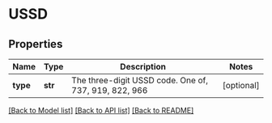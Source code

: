# USSD


## Properties
Name | Type | Description | Notes
------------ | ------------- | ------------- | -------------
**type** | **str** | The three-digit USSD code. One of, 737, 919, 822, 966 | [optional] 

[[Back to Model list]](../README.md#documentation-for-models) [[Back to API list]](../README.md#documentation-for-api-endpoints) [[Back to README]](../README.md)



